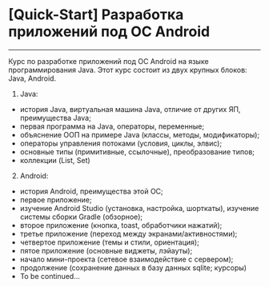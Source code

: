 # [Quick-Start] Разработка приложений под ОС Android
- - -
Курс по разработке приложений под ОС Android на языке программирования Java. Этот курс состоит из двух крупных блоков: Java, Android.

1. Java:
* история Java, виртуальная машина Java, отличие от других ЯП, преимущества Java;
* первая программа на Java, операторы, переменные;
* объяснение ООП на примере Java (классы, методы, модификаторы);
* операторы управления потоками (условия, циклы, элвис);
* основные типы (примитивные, ссылочные), преобразование типов;
* коллекции (List, Set)

2. Android:
* история Android, преимущества этой ОС;
* первое приложение;
* изучение Android Studio (установка, настройка, шорткаты), изучение системы сборки Gradle (обзорное);
* второе приложение (кнопка, toast, обработчики нажатий);
* третье приложение (переход между экранами/активностями);
* четвертое приложение (темы и стили, ориентация);
* пятое приложение (основные виджеты, лэйауты);
* начало мини-проекта (сетевое взаимодействие с сервером);
* продолжение (сохранение данных в базу данных sqlite; курсоры)
* To be continued...